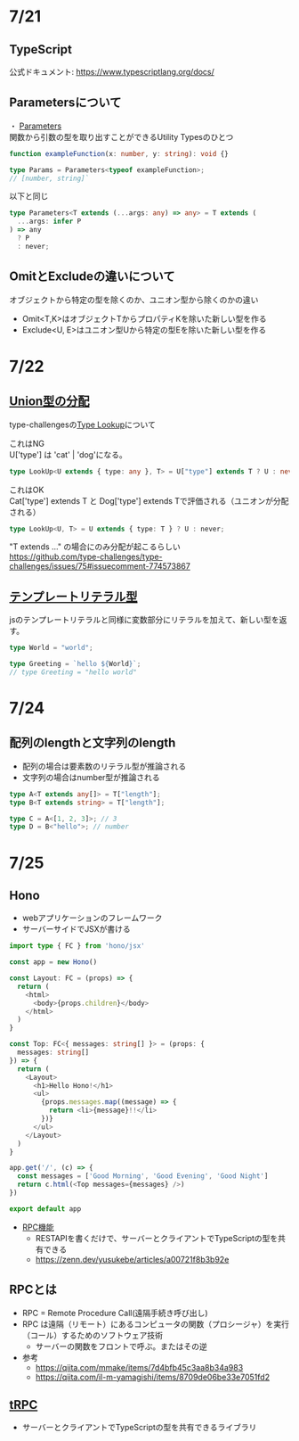 # 7/21

## TypeScript

公式ドキュメント: https://www.typescriptlang.org/docs/

## Parametersについて

・ [Parameters](https://www.typescriptlang.org/docs/handbook/utility-types.html#parameterstype)  
関数から引数の型を取り出すことができるUtility Typesのひとつ

```ts
function exampleFunction(x: number, y: string): void {}

type Params = Parameters<typeof exampleFunction>;
// [number, string]`
```

以下と同じ

```ts
type Parameters<T extends (...args: any) => any> = T extends (
  ...args: infer P
) => any
  ? P
  : never;
```

## OmitとExcludeの違いについて

オブジェクトから特定の型を除くのか、ユニオン型から除くのかの違い

- Omit<T,K>はオブジェクトTからプロパティKを除いた新しい型を作る
- Exclude<U, E>はユニオン型Uから特定の型Eを除いた新しい型を作る

# 7/22

## [Union型の分配](https://www.typescriptlang.org/docs/handbook/2/conditional-types.html#distributive-conditional-types)

type-challengesの[Type Lookup](https://github.com/type-challenges/type-challenges/blob/main/questions/00062-medium-type-lookup/README.ja.md)について

これはNG  
U['type'] は 'cat' | 'dog'になる。

```ts
type LookUp<U extends { type: any }, T> = U["type"] extends T ? U : never;
```

これはOK  
Cat['type'] extends T と Dog['type'] extends Tで評価される（ユニオンが分配される）

```ts
type LookUp<U, T> = U extends { type: T } ? U : never;
```

"T extends ..." の場合にのみ分配が起こるらしい  
https://github.com/type-challenges/type-challenges/issues/75#issuecomment-774573867

## [テンプレートリテラル型](https://www.typescriptlang.org/docs/handbook/2/template-literal-types.html)

jsのテンプレートリテラルと同様に変数部分にリテラルを加えて、新しい型を返す。

```ts
type World = "world";

type Greeting = `hello ${World}`;
// type Greeting = "hello world"
```

# 7/24

## 配列のlengthと文字列のlength

- 配列の場合は要素数のリテラル型が推論される
- 文字列の場合はnumber型が推論される

```ts
type A<T extends any[]> = T["length"];
type B<T extends string> = T["length"];

type C = A<[1, 2, 3]>; // 3
type D = B<"hello">; // number
```

# 7/25

## Hono

- webアプリケーションのフレームワーク
- サーバーサイドでJSXが書ける

```ts
import type { FC } from 'hono/jsx'

const app = new Hono()

const Layout: FC = (props) => {
  return (
    <html>
      <body>{props.children}</body>
    </html>
  )
}

const Top: FC<{ messages: string[] }> = (props: {
  messages: string[]
}) => {
  return (
    <Layout>
      <h1>Hello Hono!</h1>
      <ul>
        {props.messages.map((message) => {
          return <li>{message}!!</li>
        })}
      </ul>
    </Layout>
  )
}

app.get('/', (c) => {
  const messages = ['Good Morning', 'Good Evening', 'Good Night']
  return c.html(<Top messages={messages} />)
})

export default app

```

- [RPC機能](https://hono.dev/docs/guides/rpc)
  - RESTAPIを書くだけで、サーバーとクライアントでTypeScriptの型を共有できる
  - https://zenn.dev/yusukebe/articles/a00721f8b3b92e

## RPCとは

- RPC = Remote Procedure Call(遠隔手続き呼び出し)
- RPC は遠隔（リモート）にあるコンピュータの関数（プロシージャ）を実行（コール）するためのソフトウェア技術
  - サーバーの関数をフロントで呼ぶ。またはその逆
- 参考
  - https://qiita.com/mmake/items/7d4bfb45c3aa8b34a983
  - https://qiita.com/il-m-yamagishi/items/8709de06be33e7051fd2

## [tRPC](https://trpc.io/docs)

- サーバーとクライアントでTypeScriptの型を共有できるライブラリ
